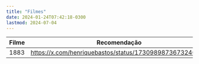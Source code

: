 ```yaml
---
title: "Filmes"
date: 2024-01-24T07:42:18-0300
lastmod: 2024-07-04
---
```

| Filme | Recomendação                                            |
| ----- | ------------------------------------------------------- |
| 1883  | https://x.com/henriquebastos/status/1730989873673240594 |
